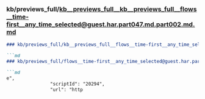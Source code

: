 ### kb/previews_full/kb__previews_full__kb__previews_full__flows__time-first__any_time_selected@guest.har.part047.md.part002.md.md

```md
### kb/previews_full/kb__previews_full__flows__time-first__any_time_selected@guest.har.part047.md.part002.md

```md
### kb/previews_full/flows__time-first__any_time_selected@guest.har.part047.md (part 002)

```md
e",
                "scriptId": "20294",
                "url": "http
```

```

```

```
